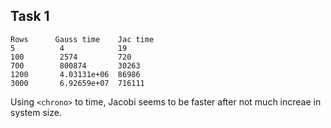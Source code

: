 ## Task 1


```
Rows      Gauss time    Jac time
5          4            19
100        2574         720
700        800874       30263
1200       4.03131e+06  86986
3000       6.92659e+07  716111
```
Using `<chrono>` to time, Jacobi seems to be faster after not much increae in system size.
